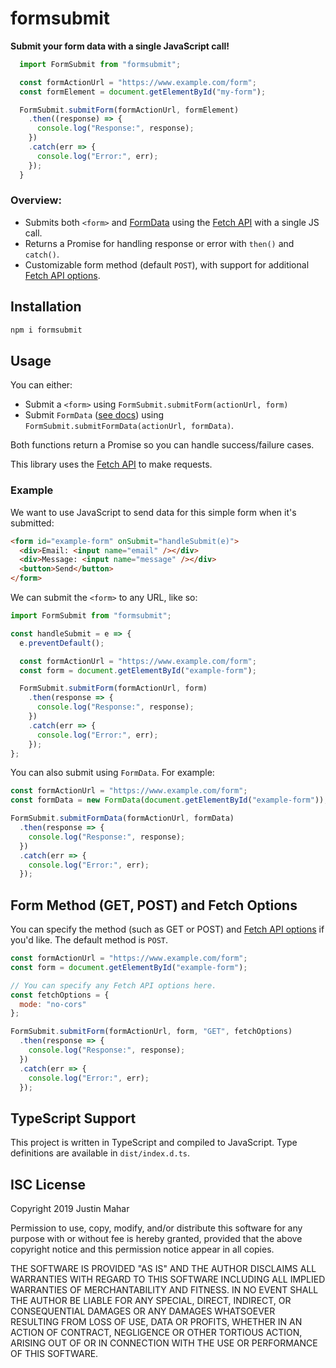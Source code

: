 # formsubmit

**Submit your form data with a single JavaScript call!**

```js
  import FormSubmit from "formsubmit";

  const formActionUrl = "https://www.example.com/form";
  const formElement = document.getElementById("my-form");

  FormSubmit.submitForm(formActionUrl, formElement)
    .then((response) => {
      console.log("Response:", response);
    })
    .catch(err => {
      console.log("Error:", err);
    });
  }
```

### Overview:

- Submits both `<form>` and [FormData](https://developer.mozilla.org/en-US/docs/Web/API/FormData) using the [Fetch API](https://developer.mozilla.org/en-US/docs/Web/API/Fetch_API) with a single JS call.
- Returns a Promise for handling response or error with `then()` and `catch()`.
- Customizable form method (default `POST`), with support for additional [Fetch API options](https://developer.mozilla.org/en-US/docs/Web/API/WindowOrWorkerGlobalScope/fetch#Parameters).

## Installation

```bash
npm i formsubmit
```

## Usage

You can either:

- Submit a `<form>` using `FormSubmit.submitForm(actionUrl, form)`
- Submit `FormData` ([see docs](https://developer.mozilla.org/en-US/docs/Web/API/FormData)) using `FormSubmit.submitFormData(actionUrl, formData)`.

Both functions return a Promise so you can handle success/failure cases.

This library uses the [Fetch API](https://developer.mozilla.org/en-US/docs/Web/API/Fetch_API) to make requests.

### Example

We want to use JavaScript to send data for this simple form when it's submitted:

```html
<form id="example-form" onSubmit="handleSubmit(e)">
  <div>Email: <input name="email" /></div>
  <div>Message: <input name="message" /></div>
  <button>Send</button>
</form>
```

We can submit the `<form>` to any URL, like so:

```js
import FormSubmit from "formsubmit";

const handleSubmit = e => {
  e.preventDefault();

  const formActionUrl = "https://www.example.com/form";
  const form = document.getElementById("example-form");

  FormSubmit.submitForm(formActionUrl, form)
    .then(response => {
      console.log("Response:", response);
    })
    .catch(err => {
      console.log("Error:", err);
    });
};
```

You can also submit using `FormData`. For example:

```js
const formActionUrl = "https://www.example.com/form";
const formData = new FormData(document.getElementById("example-form"));

FormSubmit.submitFormData(formActionUrl, formData)
  .then(response => {
    console.log("Response:", response);
  })
  .catch(err => {
    console.log("Error:", err);
  });
```

## Form Method (GET, POST) and Fetch Options

You can specify the method (such as GET or POST) and [Fetch API options](https://developer.mozilla.org/en-US/docs/Web/API/WindowOrWorkerGlobalScope/fetch#Parameters) if you'd like. The default method is `POST`.

```js
const formActionUrl = "https://www.example.com/form";
const form = document.getElementById("example-form");

// You can specify any Fetch API options here.
const fetchOptions = {
  mode: "no-cors"
};

FormSubmit.submitForm(formActionUrl, form, "GET", fetchOptions)
  .then(response => {
    console.log("Response:", response);
  })
  .catch(err => {
    console.log("Error:", err);
  });
```

## TypeScript Support

This project is written in TypeScript and compiled to JavaScript. Type definitions are available in `dist/index.d.ts`.

## ISC License

Copyright 2019 Justin Mahar

Permission to use, copy, modify, and/or distribute this software for any purpose with or without fee is hereby granted, provided that the above copyright notice and this permission notice appear in all copies.

THE SOFTWARE IS PROVIDED "AS IS" AND THE AUTHOR DISCLAIMS ALL WARRANTIES WITH REGARD TO THIS SOFTWARE INCLUDING ALL IMPLIED WARRANTIES OF MERCHANTABILITY AND FITNESS. IN NO EVENT SHALL THE AUTHOR BE LIABLE FOR ANY SPECIAL, DIRECT, INDIRECT, OR CONSEQUENTIAL DAMAGES OR ANY DAMAGES WHATSOEVER RESULTING FROM LOSS OF USE, DATA OR PROFITS, WHETHER IN AN ACTION OF CONTRACT, NEGLIGENCE OR OTHER TORTIOUS ACTION, ARISING OUT OF OR IN CONNECTION WITH THE USE OR PERFORMANCE OF THIS SOFTWARE.
